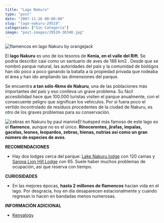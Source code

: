 ```yaml
---
title: "Lago Nakuru"
type: "post"
date: "2007-11-26 00:00:00"
slug: "lago-nakuru-29519"
categories: ["Sin Categoría"]
image: "post-images/29519-38340.jpg"
---
```


![flamencos en lago Nakuru by orangejack](post-images/29519-38340.jpg "flamencos en lago Nakuru by orangejack")

El **lago Nakuru** es uno de los tesoros de **Kenia, en el valle del Rift**. Se podria describir casi como un santuario de aves de 188 km2 . Desde que se nombró parque natural, las autoridades del país y la comunidad de biológos han ido poco a poco ganando la batalla a la propiedad privada que rodeaba el área y han ido ampliando las dimensiones del parque.

Se encuentra **a tan sólo 4kms de Nakuru**, una de las poblaciones más importantes del país y eso conlleva un grave problema. Su fácil accesibilidad hace que 100.000 turistas visiten el parque anualmente, con el consecuente peligro que significan los vehículos. Por si fuera poco el vertido incontrolado de residuos procedentes de la ciudad de Nakuru, es otro de los graves problemas para su conservación.

![cebras en Nakuru by paul mannix](post-images/29519-38338.jpg "cebras en Nakuru by paul mannix")El huésped más famoso de este lago es el **flamenco**, aunque no es el único. **Rinocerontes, jirafas, impalas, gacelas, leones, leopardos, zebras, hienas, nutrias así como un gran número de especies de aves**.

**RECOMENDACIONES**

- Hay dos lodges cerca del parque: [Lake Nakuru lodge](http://www.lakenakurulodge.com/) con 120 camas y[ Sarova Lion Hill Lodge](http://www.sarovahotels.com/lionhill/index.php) con 65. Suele haber muchos problemas de ocupación, así que reserva con tiempo.

**CURIOSIDADES**

- En las mejores épocas, **hasta 2 millones de flamencos** hacian vida en el lago. Por desgracia, hoy en dia desaparecen estacionalmente y cuando regresan lo hacen en bandadas menos numerosas.

**INFORMACIÓN ADICIONAL**

- [Kenyalogy](http://www.kenyalogy.com/esp/parques/nakuru.html)